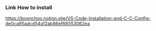 
### Link How to install
https://boonchoo.notion.site/VS-Code-Installation-and-C-C-Config-de0ca95adcd54a12ab86ef66553062ea